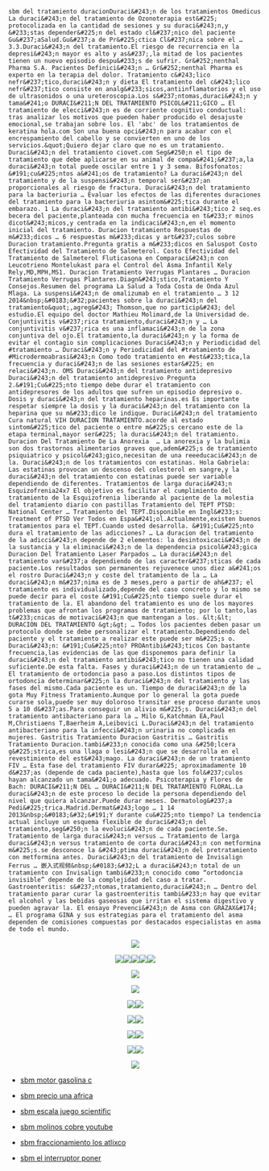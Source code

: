 
```
sbm del tratamiento duracionDuraci&#243;n de los tratamientos Omedicus La duraci&#243;n del tratamiento de Ozonoterapia est&#225; protocolizada en la cantidad de sesiones y su duraci&#243;n,y &#233;stas depender&#225;n del estado cl&#237;nico del paciente Gu&#237;aSalud.Gu&#237;a de Pr&#225;ctica Cl&#237;nica sobre el … 3.3.Duraci&#243;n del tratamiento.El riesgo de recurrencia en la depresi&#243;n mayor es alto y as&#237;,la mitad de los pacientes tienen un nuevo episodio despu&#233;s de sufrir. Gr&#252;nenthal Pharma S.A. Pacientes Definici&#243;n … Gr&#252;nenthal Pharma es experto en la terapia del dolor. Tratamiento c&#243;lico nefr&#237;tico,duraci&#243;n y dieta El tratamiento del c&#243;lico nefr&#237;tico consiste en analg&#233;sicos,antiinflamatorios y el uso de ultrasonidos o una ureteroscopia.Los s&#237;ntomas,duraci&#243;n y tama&#241;o DURACI&#211;N DEL TRATAMIENTO PSICOL&#211;GICO … El tratamiento de elecci&#243;n es de corriente cognitivo conductual: tras analizar los motivos que pueden haber producido el desajuste emocional,se trabajan sobre los. El 'abc' de los tratamientos de keratina hola.com Son una buena opci&#243;n para acabar con el encrespamiento del cabello y se convierten en uno de los servicios.&quot;Quiero dejar claro que no es un tratamiento. Duraci&#243;n del tratamiento ciovet.com Seg&#250;n el tipo de tratamiento que debe aplicarse en su animal de compa&#241;&#237;a,la duraci&#243;n total puede oscilar entre 1 y 3 sema. Bifosfonatos: &#191;cu&#225;ntos a&#241;os de tratamiento? La duraci&#243;n del tratamiento y de la suspensi&#243;n temporal ser&#237;an proporcionales al riesgo de fractura. Duraci&#243;n del tratamiento para la bacteriuria … Evaluar los efectos de las diferentes duraciones del tratamiento para la bacteriuria asintom&#225;tica durante el embarazo. 1 La duraci&#243;n del tratamiento antibi&#243;tico 2 seq.es becera del paciente,planteada con mucha frecuencia en t&#233;r minos dicot&#243;micos,y centrada en la indicaci&#243;n,en el momento inicial del tratamiento. Duracion tratamiento Respuestas de m&#233;dicos … 6 respuestas m&#233;dicas y art&#237;culos sobre Duracion tratamiento.Pregunta gratis a m&#233;dicos en Saluspot Costo Efectividad del Tratamiento de Salmeterol. Costo Efectividad del Tratamiento de Salmeterol Fluticasona en Comparaci&#243;n con Leucotrieno Montelukast para el Control del Asma Infantil Kely Rely,MD,MPH,MS1. Duracion Tratamiento Verrugas Plantares … Duracion Tratamiento Verrugas Plantares.Diagn&#243;stico,Tratamiento Y Consejos.Resumen del programa La Salud a Toda Costa de Onda Azul Mlaga. La suspensi&#243;n de omalizumab en el tratamiento … 3 12 2014&nbsp;&#0183;&#32;pacientes sobre la duraci&#243;n del tratamiento&quot;,agreg&#243; Thomson,que no particip&#243; del estudio.El equipo del doctor Mathieu Molimard,de la Universidad de. Conjuntivitis v&#237;rica tratamiento,duraci&#243;n y … La conjuntivitis v&#237;rica es una inflamaci&#243;n de la zona conjuntiva del ojo.El tratamiento,la duraci&#243;n y la forma de evitar el contagio sin complicaciones Duraci&#243;n y Periodicidad del #tratamiento … Duraci&#243;n y Periodicidad del #tratamiento de #Microdermoabrasi&#243;n Como todo tratamiento en #est&#233;tica,la frecuencia y duraci&#243;n de las sesiones estar&#225; en relaci&#243;n. OMS Duraci&#243;n del tratamiento antidepresivo Duraci&#243;n del tratamiento antidepresivo Pregunta 2.&#191;Cu&#225;nto tiempo debe durar el tratamiento con antidepresores de los adultos que sufren un episodio depresivo o. Dosis y duraci&#243;n del tratamiento heparinas.es Es importante respetar siempre la dosis y la duraci&#243;n del tratamiento con la heparina que su m&#233;dico le indique. Duraci&#243;n del tratamiento Cura natural VIH DURACION TRATAMIENTO.acorde al estado sintom&#225;tico del paciente o entre m&#225;s cercano este de la etapa terminal,mayor ser&#225; la duraci&#243;n del tratamiento. Duracion Del Tratamiento De La Anorexia  … La anorexia y la bulimia son dos trastornos alimentarios graves que,adem&#225;s de tratamiento psiquiatrico y psicol&#243;gico,necesitan de una reeeducaci&#243;n de la. Duraci&#243;n de los tratamientos con estatinas. Hola Gabriela: Las estatinas provocan un descenso del colesterol en sangre,y la duraci&#243;n del tratamiento con estatinas puede ser variable dependiendo de diferentes. Tratamientos de larga duraci&#243;n Esquizofrenia24x7 El objetivo es facilitar el cumplimiento del tratamiento de la Esquizofrenia liberando al paciente de la molestia del tratamiento diario con pastillas Tratamiento del TEPT PTSD: National Center … Tratamiento del TEPT.Disponible en Ingl&#233;s: Treatment of PTSD Ver Todos en Espa&#241;ol.Actualmente,existen buenos tratamientos para el TEPT.Cuando usted desarrolla. &#191;Cu&#225;nto dura el tratamiento de las adicciones? … La duracion del tratamiento de la adicci&#243;n depende de 2 elementos: la desintoxicaci&#243;n de la sustancia y la eliminaci&#243;n de la dependencia psicol&#243;gica Duracion Del Tratamiento Laser Parpados … La duraci&#243;n del tratamiento var&#237;a dependiendo de las caracter&#237;sticas de cada paciente.Los resultados son permanentes rejuvenece unos diez a&#241;os el rostro Duraci&#243;n y coste del tratamiento de la … La duraci&#243;n m&#237;nima es de 3 meses,pero a partir de ah&#237; el tratamiento es individualizado,depende del caso concreto y lo mismo se puede decir para el coste &#191;Cu&#225;nto tiempo suele durar el tratamiento de la. El abandono del tratamiento es uno de los mayores problemas que afrontan los programas de tratamiento; por lo tanto,las t&#233;cnicas de motivaci&#243;n que mantengan a los. &lt;&lt; DURACION DEL TRATAMIENTO &gt;&gt; … Todos los pacientes deben pasar un protocolo donde se debe personalizar el tratamiento.Dependiendo del paciente y el tratamiento a realizar este puede ser m&#225;s o. Duraci&#243;n: &#191;Cu&#225;nto? PROAntibi&#243;ticos Con bastante frecuencia,las evidencias de las que disponemos para definir la duraci&#243;n del tratamiento antibi&#243;tico no tienen una calidad suficiente.De esta falta. Fases y duraci&#243;n de un tratamiento de … El tratamiento de ortodoncia paso a paso.Los distintos tipos de ortodoncia determinar&#225;n la duraci&#243;n del tratamiento y las fases del mismo.Cada paciente es un. Tiempo de duraci&#243;n de la gota Muy Fitness Tratamiento.Aunque por lo general la gota puede curarse sola,puede ser muy doloroso transitar ese proceso durante unos 5 a 10 d&#237;as.Para conseguir un alivio m&#225;s. Duraci&#243;n del tratamiento antibacteriano para la … Milo G,Katchman EA,Paul M,Christiaens T,Baerheim A,Leibovici L.Duraci&#243;n del tratamiento antibacteriano para la infecci&#243;n urinaria no complicada en mujeres. Gastritis Tratamiento Duracion Gastritis … Gastritis Tratamiento Duracion.tambi&#233;n conocida como una &#250;lcera g&#225;strica,es una llaga o lesi&#243;n que se desarrolla en el revestimiento del est&#243;mago. La duraci&#243;n de un tratamiento FIV … Esta fase del tratamiento FIV durar&#225; aproximadamente 10 d&#237;as (depende de cada paciente),hasta que los fol&#237;culos hayan alcanzado un tama&#241;o adecuado. Psicoterapia y Flores de Bach: DURACI&#211;N DEL … DURACI&#211;N DEL TRATAMIENTO FLORAL.La duraci&#243;n de este proceso lo decide la persona dependiendo del nivel que quiera alcanzar.Puede durar meses. Dermatolog&#237;a Pedi&#225;trica.Madrid.Dermat&#243;logo … 1 14 2013&nbsp;&#0183;&#32;&#191;Y durante cu&#225;nto tiempo? La tendencia actual incluye un esquema flexible de duraci&#243;n del tratamiento,seg&#250;n la evoluci&#243;n de cada paciente.Se. Tratamiento de larga duraci&#243;n versus … Tratamiento de larga duraci&#243;n versus tratamiento de corta duraci&#243;n con metformina m&#225;s.se desconoce la &#243;ptima duraci&#243;n del pretratamiento con metformina antes. Duraci&#243;n del tratamiento de Invisalign Ferrus … 嵌入式视频&nbsp;&#0183;&#32;L a duraci&#243;n total de un tratamiento con Invisalign tambi&#233;n conocido como “ortodoncia invisible” depende de la complejidad del caso a tratar. Gastroenteritis: s&#237;ntomas,tratamiento,duraci&#243;n … Dentro del tratamiento parar curar la gastroenteritis tambi&#233;n hay que evitar el alcohol y las bebidas gaseosas que irritan el sistema digestivo y pueden agravar la. El ensayo Prevenci&#243;n de Asma con GRAZAX&#174; … El programa GINA y sus estrategias para el tratamiento del asma dependen de comisiones compuestas por destacados especialistas en asma de todo el mundo. 
```

<div align="center">

<a href="https://es-crusher.shibang-china.com/github&k=sbm+del+tratamiento+duracion"><img src="https://static.shibang-china.com/es/crusher/logo.jpg"></a>

<a href="https://es-crusher.shibang-china.com/github&k=sbm+del+tratamiento+duracion"><img src="https://static.shibang-china.com/es/crusher/index.jpg"></a><a href="https://es-crusher.shibang-china.com/material.htmlgithub&k=sbm+del+tratamiento+duracion"><img src="https://static.shibang-china.com/es/crusher/material.jpg"></a><a href="https://es-crusher.shibang-china.com/application.htmlgithub&k=sbm+del+tratamiento+duracion"><img src="https://static.shibang-china.com/es/crusher/application.jpg"></a><a href="https://es-crusher.shibang-china.com/aboutus.htmlgithub&k=sbm+del+tratamiento+duracion"><img src="https://static.shibang-china.com/es/crusher/aboutus.jpg"></a><a href="https://es-crusher.shibang-china.com/contact.htmlgithub&k=sbm+del+tratamiento+duracion"><img src="https://static.shibang-china.com/es/crusher/contact.jpg"></a>

<a href="https://es-crusher.shibang-china.com/github&k=sbm+del+tratamiento+duracion"><img src="https://static.shibang-china.com/es/crusher/banner.jpg"></a>

<a href="https://swt.shibang-china.com/github&k=sbm+del+tratamiento+duracion"><img src="https://static.shibang-china.com/es/crusher/text.jpg"></a>

<a href="https://swt.shibang-china.com/github&k=sbm+del+tratamiento+duracion"><img src="https://static.shibang-china.com/es/crusher/chat.jpg"></a><a href="https://es-crusher.shibang-china.com/contact.htmlgithub&k=sbm+del+tratamiento+duracion"><img src="https://static.shibang-china.com/es/crusher/message.jpg"></a>

<a href="https://es-crusher.shibang-china.com/products/pe.htmlgithub&k=sbm+del+tratamiento+duracion"><img src="https://static.shibang-china.com/es/crusher/pe.jpg"></a><a href="https://es-crusher.shibang-china.com/products/pf.htmlgithub&k=sbm+del+tratamiento+duracion"><img src="https://static.shibang-china.com/es/crusher/pf.jpg"></a>

<a href="https://es-crusher.shibang-china.com/products/hpt.htmlgithub&k=sbm+del+tratamiento+duracion"><img src="https://static.shibang-china.com/es/crusher/hpt.jpg"></a><a href="https://es-crusher.shibang-china.com/products/vsi.htmlgithub&k=sbm+del+tratamiento+duracion"><img src="https://static.shibang-china.com/es/crusher/vsi.jpg"></a>

<a href="https://es-crusher.shibang-china.com/products/klv.htmlgithub&k=sbm+del+tratamiento+duracion"><img src="https://static.shibang-china.com/es/crusher/klv.jpg"></a><a href="https://es-crusher.shibang-china.com/products/portable.htmlgithub&k=sbm+del+tratamiento+duracion"><img src="https://static.shibang-china.com/es/crusher/portable.jpg"></a>

<a href="https://swt.shibang-china.com/github&k=sbm+del+tratamiento+duracion"><img src="https://static.shibang-china.com/es/crusher/case.jpg"></a>

</div>


* [sbm motor gasolina c](sbm%20motor%20gasolina%20c.md)

* [sbm precio una africa](sbm%20precio%20una%20africa.md)

* [sbm escala juego scientific](sbm%20escala%20juego%20scientific.md)

* [sbm molinos cobre youtube](sbm%20molinos%20cobre%20youtube.md)

* [sbm fraccionamiento los atlixco](sbm%20fraccionamiento%20los%20atlixco.md)

* [sbm el interruptor poner](sbm%20el%20interruptor%20poner.md)